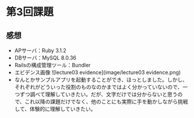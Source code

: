 # 第3回課題
## 感想
- APサーバ：Ruby 3.1.2
- DBサーバ：MySQL 8.0.36
- Railsの構成管理ツール：Bundler
- エビデンス画像 
![lecture03 evidence](image/lecture03 evidence.png)
- なんとかサンプルアプリを起動することができ、ほっとしました。しかし、それぞれがどういった役割のものなのかまではよく分かっていないので、一つずつ調べて理解していきたい。だが、文字だけでは分からないと思うので、これ以降の課題だけでなく、他のことにも実際に手を動かしながら挑戦して、体験的に理解していきたい。